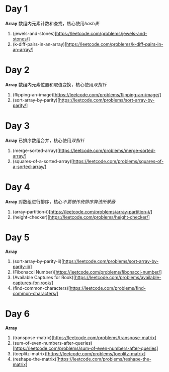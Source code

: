 # Day 1
**Array**
数组内元素计数和查找，核心使用*hash表*
1. (jewels-and-stones)[https://leetcode.com/problems/jewels-and-stones/]
2. (k-diff-pairs-in-an-array)[https://leetcode.com/problems/k-diff-pairs-in-an-array/]

# Day 2
**Array**
数组内元素位置和取值变换，核心使用*双指针*

1. (flipping-an-image)[https://leetcode.com/problems/flipping-an-image/]
2. (sort-array-by-parity)[https://leetcode.com/problems/sort-array-by-parity/]

# Day 3
**Array**
已排序数组合并，核心使用*双指针*
1. (merge-sorted-array)[https://leetcode.com/problems/merge-sorted-array/]
2. (squares-of-a-sorted-array)[https://leetcode.com/problems/squares-of-a-sorted-array/]

# Day 4
**Array**
对数组进行排序，核心*不要被传统排序算法所蒙蔽*
1. (array-partition-i)[https://leetcode.com/problems/array-partition-i/]
2. (height-checker)[https://leetcode.com/problems/height-checker/]

# Day 5
**Array**
1. (sort-array-by-parity-ii)[https://leetcode.com/problems/sort-array-by-parity-ii/]
2. (Fibonacci Number)[https://leetcode.com/problems/fibonacci-number/]
3. (Available Captures for Rook)[https://leetcode.com/problems/available-captures-for-rook/]
4. (find-common-characters)[https://leetcode.com/problems/find-common-characters/]

# Day 6
**Array**
1. (transpose-matrix)[https://leetcode.com/problems/transpose-matrix]
2. (sum-of-even-numbers-after-queries)[https://leetcode.com/problems/sum-of-even-numbers-after-queries]
3. (toeplitz-matrix)[https://leetcode.com/problems/toeplitz-matrix]
4. (reshape-the-matrix)[https://leetcode.com/problems/reshape-the-matrix]

